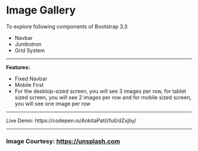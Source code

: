 # Image Gallery

To explore following components of Bootstrap 3.3
<ul>
  <li>Navbar</li>
  <li>Jumbotron</li>
  <li>Grid System</li>
</ul>

<hr>

<strong>Features:</strong>
<ul>
  <li>Fixed Navbar</li>
  <li>Mobile First</li>
  <li>For the desktop-sized screen, you will see 3 images per row, for tablet sized screen, you will see 2 images per row and for mobile sized screen, you will see one image per row</li>
</ul>

<hr>
Live Demo: https://codepen.io/AnkitaPatil/full/dZxjby/
<hr>

### Image Courtesy: https://unsplash.com
